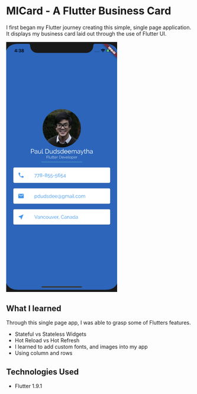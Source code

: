 # MICard - A Flutter Business Card

I first began my Flutter journey creating this simple, single page application. It displays my business card laid out through the use of Flutter UI.

<img alt="screenshot of micard" src="Assets/mi_card_screenshot.png" width="300">

## What I learned

Through this single page app, I was able to grasp some of Flutters features.

- Stateful vs Stateless Widgets
- Hot Reload vs Hot Refresh
- I learned to add custom fonts, and images into my app
- Using column and rows

## Technologies Used

- Flutter 1.9.1
